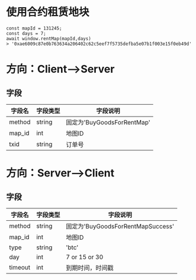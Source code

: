 # 使用合约租赁地块

```
const mapId = 131245;
const days = 7;
await window.rentMap(mapId,days)
> '0xae6009c87e0b763634a206402c62c5eef7f5735defba5e07b1f003e15f0eb49d'
```

# 方向：Client-->Server

## 字段

| 字段名    | 字段类型   | 字段说明                    |
|--------|--------|-------------------------|
| method | string | 固定为'BuyGoodsForRentMap' |
| map_id | int    | 地图ID                    |
| txid   | string | 订单号                     |

# 方向：Server-->Client

## 字段

| 字段名     | 字段类型   | 字段说明                         |
|---------|--------|------------------------------|
| method  | string | 固定为'BuyGoodsForRentMapSuccess' |
| map_id  | int    | 地图ID                         |
| type    | string | 'btc'  |
| day     | int    | 7 or 15 or 30                |
| timeout | int    | 到期时间，时间戳                     |


